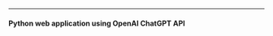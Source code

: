 ###

------------------------------------------------------------------------------------------------------------------------

#### Python web application using OpenAI ChatGPT API
